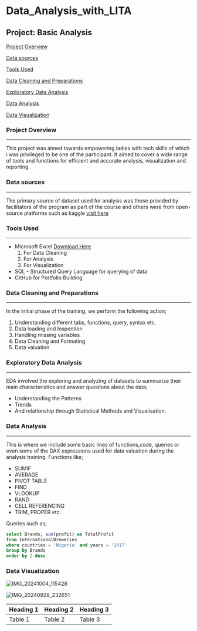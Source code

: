 # Data_Analysis_with_LITA
## Project: Basic Analysis

[Project Overview](#project-overview)

[Data sources](#data-sources)

[Tools Used](#tools-used)

[Data Cleaning and Preparations](#data-cleaning-and-preparations)

[Exploratory Data Analysis](#exploratory-data-analysis)

[Data Analysis](#data-analysis)

[Data Visualization](#data-visualization)

### Project Overview
---
This project was aimed towards empowering ladies with tech skills of which i was privileged to be one of the participant. It aimed to cover a wide range of tools and functions for efficient and accurate analysis, visualization and reporting. 

### Data sources 
---
The primary source of dataset used for analysis was those provided by facilitators of the program as part of the course and others were from open-source platforms such as kaggle [visit here](https://www.kaggle.com)

### Tools Used
---
- Microsoft Excel [Download Here](https://www.microsoft.com)
  1. For Data Cleaning
  2. For Analysis 
  3. For Visualization
- SQL - Structured Query Language for querying of data
- GitHub for Portfolio Building

### Data Cleaning and Preparations 
---
In the initial phase of the training, we perform the following action;

1. Understanding different tabs, functions, query, syntax etc.  
2. Data loading and Inspection
3. Handling missing variables
4. Data Cleaning and Formating
5. Data valuation 

### Exploratory Data Analysis
---
EDA involved the exploring and analyzing of datasets to summarize their main characteristics and answer questions about the data;

- Understanding the Patterns
- Trends
- And relationship through Statistical Methods and Visualisation.
  
### Data Analysis 
---
This is where we include some basic lines of functions,code, queries or even some of the DAX expressions used for data valuation during the analysis training. Functions like;
- SUMIF
- AVERAGE
- PIVOT TABLE
- FIND
- VLOOKUP
- RAND
- CELL REFERENCING 
- TRIM, PROPER  etc.
  
Queries such as; 
```SQL
select Brands, sum(profit) as TotalProfit 
from InternationalBreweries
where countries = 'Nigeria' and years = '2017'
Group by Brands
order by 2 desc
```

### Data Visualization

![IMG_20241004_115428](https://github.com/user-attachments/assets/0f321d10-bae4-460d-9022-b30d8c68bfa5)


![IMG_20240928_232651](https://github.com/user-attachments/assets/5332577a-69d9-4b6e-a5b6-c11fa2665232)

|Heading 1|Heading 2|Heading 3| 
|---------|---------|---------|
|Table 1|Table 2|Table 3|

